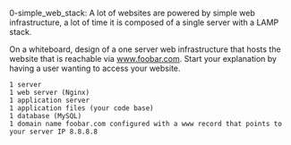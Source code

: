 0-simple_web_stack: A lot of websites are powered by simple web infrastructure, a lot of time it is composed of a single server with a LAMP stack.

On a whiteboard, design of a one server web infrastructure that hosts the website that is reachable via www.foobar.com. Start your explanation by having a user wanting to access your website.

    1 server
    1 web server (Nginx)
    1 application server
    1 application files (your code base)
    1 database (MySQL)
    1 domain name foobar.com configured with a www record that points to your server IP 8.8.8.8
